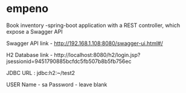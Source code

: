 # empeno
Book inventory -spring-boot application with a REST controller, which expose a Swagger API 


Swagger API link - http://192.168.1.108:8080/swagger-ui.html#/


H2 Database link - http://localhost:8080/h2/login.jsp?jsessionid=9451790885bcfdc5fb507b8b5fb756ec

JDBC URL : jdbc:h2:~/test2

USER Name - sa
Password - leave blank
